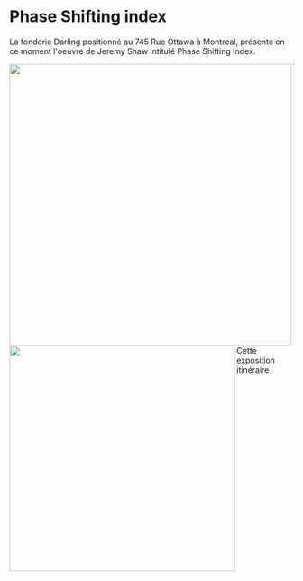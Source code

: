 # Phase Shifting index
La fonderie Darling positionné au 745 Rue Ottawa à Montreal, présente en ce moment l'oeuvre de Jeremy Shaw intitulé Phase Shifting Index.

<img align="left" width="500" src="media/pamphlet_oeuvre.JPG">
<img align="left" width="400" src="media/entree_fonderie.JPG">  


----


Cette exposition itinéraire 
